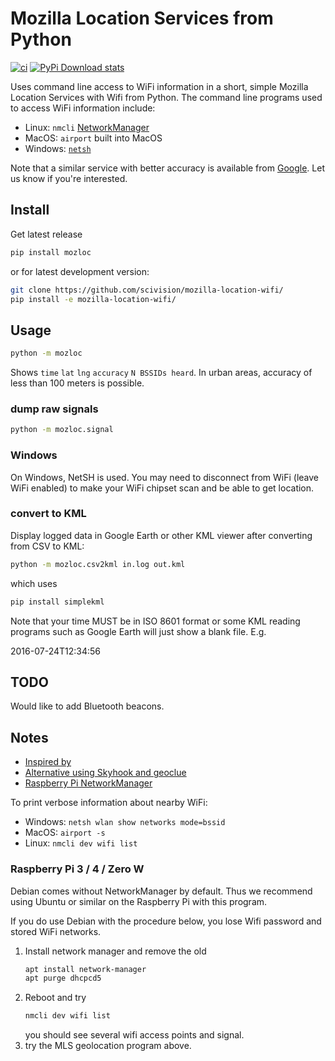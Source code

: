 # Mozilla Location Services from Python

[![ci](https://github.com/scivision/mozilla-location-wifi/actions/workflows/ci.yml/badge.svg)](https://github.com/scivision/mozilla-location-wifi/actions/workflows/ci.yml)
[![PyPi Download stats](http://pepy.tech/badge/mozloc)](http://pepy.tech/project/mozloc)

Uses command line access to WiFi information in a short, simple Mozilla Location Services with Wifi from Python.
The command line programs used to access WiFi information include:

* Linux: `nmcli` [NetworkManager](https://developer.gnome.org/NetworkManager/stable/nmcli.html)
* MacOS: `airport` built into MacOS
* Windows: [`netsh`](https://docs.microsoft.com/en-us/previous-versions/windows/it-pro/windows-server-2008-R2-and-2008/cc755301(v=ws.10)?redirectedfrom=MSDN)

Note that a similar service with better accuracy is available from
[Google](https://developers.google.com/maps/documentation/geolocation/intro).
Let us know if you're interested.

## Install

Get latest release

```sh
pip install mozloc
```

or for latest development version:

```sh
git clone https://github.com/scivision/mozilla-location-wifi/
pip install -e mozilla-location-wifi/
```

## Usage

```sh
python -m mozloc
```

Shows `time` `lat` `lng` `accuracy` `N BSSIDs heard`.
In urban areas, accuracy of less than 100 meters is possible.

### dump raw signals

```sh
python -m mozloc.signal
```

### Windows

On Windows, NetSH is used.
You may need to disconnect from WiFi (leave WiFi enabled) to make your WiFi chipset scan and be able to get location.

### convert to KML

Display logged data in Google Earth or other KML viewer after converting from CSV to KML:

```sh
python -m mozloc.csv2kml in.log out.kml
```

which uses

```sh
pip install simplekml
```

Note that your time MUST be in ISO 8601 format or some KML reading programs such as Google Earth will just show a blank file.
E.g.

2016-07-24T12:34:56

## TODO

Would like to add Bluetooth beacons.

## Notes

* [Inspired by](https://github.com/flyinva/mozlosh)
* [Alternative using Skyhook and geoclue](https://github.com/scivision/python-geoclue)
* [Raspberry Pi NetworkManager](https://raspberrypi.stackexchange.com/a/73816)

To print verbose information about nearby WiFi:

* Windows: `netsh wlan show networks mode=bssid`
* MacOS: `airport -s`
* Linux: `nmcli dev wifi list`

### Raspberry Pi 3 / 4 / Zero W

Debian comes without NetworkManager by default.
Thus we recommend using Ubuntu or similar on the Raspberry Pi with this program.

If you do use Debian with the procedure below, you lose Wifi password and stored WiFi networks.

1. Install network manager and remove the old
   ```sh
   apt install network-manager
   apt purge dhcpcd5
   ```
2. Reboot and try
   ```sh
   nmcli dev wifi list
   ```
   you should see several wifi access points and signal.
3. try the MLS geolocation program above.
